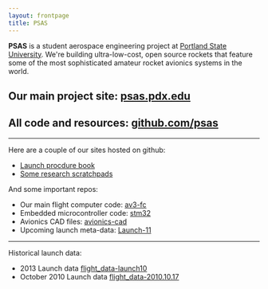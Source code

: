 ```yaml
---
layout: frontpage
title: PSAS
---
```


**PSAS** is a student aerospace engineering project at
[Portland State University](http://www.pdx.edu/).
We're building ultra-low-cost, open source rockets that feature some of the
most sophisticated amateur rocket avionics systems in the world.

## Our main project site: [psas.pdx.edu](http://psas.pdx.edu/)

## All code and resources: [github.com/psas](https://github.com/psas)

---------------------------


Here are a couple of our sites hosted on github:

 - [Launch procdure book](/procedure-book/)
 - [Some research scratchpads](/research-notebooks/)


And some important repos:

 - Our main flight computer code: [av3-fc](https://github.com/psas/av3-fc)
 - Embedded microcontroller code: [stm32](https://github.com/psas/stm32)
 - Avionics CAD files: [avionics-cad](https://github.com/psas/avionics-cad)
 - Upcoming launch meta-data: [Launch-11](https://github.com/psas/Launch-11)



-----------------------

Historical launch data:

 - 2013 Launch data [flight_data-launch10](https://github.com/psas/flight_data-launch10)
 - October 2010 Launch data [flight_data-2010.10.17](https://github.com/psas/flight_data-2010.10.17)
